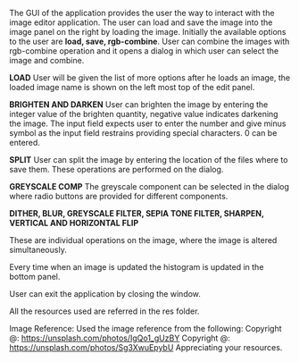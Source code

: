 The GUI of the application provides the user the way to interact with the image editor application.
The user can load and save the image into the image panel on the right by loading the image.
Initially the available options to the user are **load, save, rgb-combine**. User can combine
the images with rgb-combine operation and it opens a dialog in which user can select the image and
combine.

**LOAD**
User will be given the list of more options after he loads an image, the loaded image name is
shown on the left most top of the edit panel.

**BRIGHTEN AND DARKEN**
User can brighten the image by entering the integer value of the brighten quantity, negative
value indicates darkening the image. The input field expects user to enter the number and give
minus symbol as the input field restrains providing special characters. 0 can be entered.

**SPLIT**
User can split the image by entering the location of the files where to save them. These
operations are performed on the dialog.

**GREYSCALE COMP**
The greyscale component can be selected in the dialog where radio buttons are provided for
different components.

**DITHER, BLUR, GREYSCALE FILTER, SEPIA TONE FILTER, SHARPEN, VERTICAL AND HORIZONTAL FLIP**

These are individual operations on the image, where the image is altered simultaneously.

Every time when an image is updated the histogram is updated in the bottom panel.

User can exit the application by closing the window.

All the resources used are referred in the res folder.

Image Reference:
Used the image reference from the following:
Copyright @: https://unsplash.com/photos/IgQo1_gUzBY
Copyright @: https://unsplash.com/photos/Sg3XwuEpybU
Appreciating your resources.

